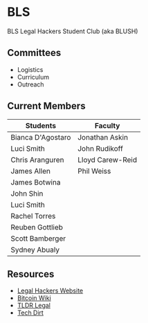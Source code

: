 # BLS #
BLS Legal Hackers Student Club (aka BLUSH)

## Committees ##

* Logistics
* Curriculum
* Outreach

## Current Members ##

| Students          | Faculty          |
|-------------------|------------------|
| Bianca D'Agostaro | Jonathan Askin   |
| Luci Smith        | John Rudikoff    |
| Chris Aranguren   | Lloyd Carew-Reid |
| James Allen       | Phil Weiss       |
| James Botwina     |                  |
| John Shin         |                  |
| Luci Smith        |                  |
| Rachel Torres     |                  |
| Reuben Gottlieb   |                  |
| Scott Bamberger   |                  |
| Sydney Abualy     |                  |

## Resources ##
* [Legal Hackers Website](http://legalhackers.org)
* [Bitcoin Wiki](https://en.bitcoin.it/wiki/Main_Page)
* [TLDR Legal](https://tldrlegal.com/)
* [Tech Dirt](https://techdirt.com/)
